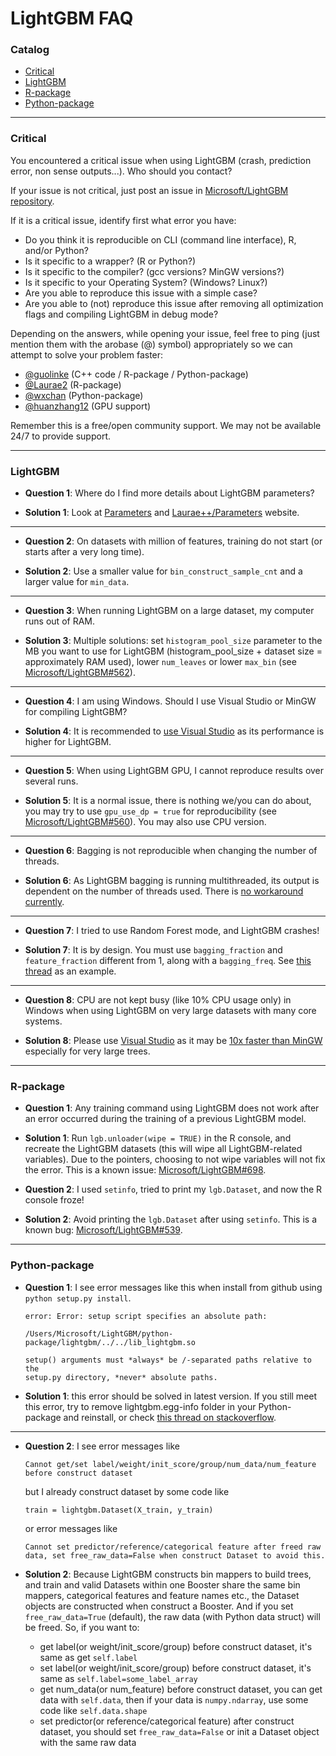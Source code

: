 LightGBM FAQ
============

### Catalog

- [Critical](#critical)
- [LightGBM](#lightgbm)
- [R-package](#r-package)
- [Python-package](#python-package)

---

### Critical

You encountered a critical issue when using LightGBM (crash, prediction error, non sense outputs...). Who should you contact?

If your issue is not critical, just post an issue in [Microsoft/LightGBM repository](https://github.com/Microsoft/LightGBM/issues).

If it is a critical issue, identify first what error you have:

* Do you think it is reproducible on CLI (command line interface), R, and/or Python?
* Is it specific to a wrapper? (R or Python?)
* Is it specific to the compiler? (gcc versions? MinGW versions?)
* Is it specific to your Operating System? (Windows? Linux?)
* Are you able to reproduce this issue with a simple case?
* Are you able to (not) reproduce this issue after removing all optimization flags and compiling LightGBM in debug mode?

Depending on the answers, while opening your issue, feel free to ping (just mention them with the arobase (@) symbol) appropriately so we can attempt to solve your problem faster:

* [@guolinke](https://github.com/guolinke) (C++ code / R-package / Python-package)
* [@Laurae2](https://github.com/Laurae2) (R-package)
* [@wxchan](https://github.com/wxchan) (Python-package)
* [@huanzhang12](https://github.com/huanzhang12) (GPU support)

Remember this is a free/open community support. We may not be available 24/7 to provide support.

---

### LightGBM

- **Question 1**: Where do I find more details about LightGBM parameters?

- **Solution 1**: Look at [Parameters](./Parameters.md) and [Laurae++/Parameters](https://sites.google.com/view/lauraepp/parameters) website.

---

- **Question 2**: On datasets with million of features, training do not start (or starts after a very long time).

- **Solution 2**: Use a smaller value for `bin_construct_sample_cnt` and a larger value for `min_data`.

---

- **Question 3**: When running LightGBM on a large dataset, my computer runs out of RAM.

- **Solution 3**: Multiple solutions: set `histogram_pool_size` parameter to the MB you want to use for LightGBM (histogram_pool_size + dataset size = approximately RAM used), lower `num_leaves` or lower `max_bin` (see [Microsoft/LightGBM#562](https://github.com/Microsoft/LightGBM/issues/562)).

---

- **Question 4**: I am using Windows. Should I use Visual Studio or MinGW for compiling LightGBM?

- **Solution 4**: It is recommended to [use Visual Studio](https://github.com/Microsoft/LightGBM/issues/542) as its performance is higher for LightGBM.

---

- **Question 5**: When using LightGBM GPU, I cannot reproduce results over several runs.

- **Solution 5**: It is a normal issue, there is nothing we/you can do about, you may try to use `gpu_use_dp = true` for reproducibility (see [Microsoft/LightGBM#560](https://github.com/Microsoft/LightGBM/pull/560#issuecomment-304561654)). You may also use CPU version.

---

- **Question 6**: Bagging is not reproducible when changing the number of threads.

- **Solution 6**: As LightGBM bagging is running multithreaded, its output is dependent on the number of threads used. There is [no workaround currently](https://github.com/Microsoft/LightGBM/issues/632).

---

- **Question 7**: I tried to use Random Forest mode, and LightGBM crashes!

- **Solution 7**: It is by design. You must use `bagging_fraction` and `feature_fraction` different from 1, along with a `bagging_freq`. See [this thread](https://github.com/Microsoft/LightGBM/issues/691) as an example.

---

- **Question 8**: CPU are not kept busy (like 10% CPU usage only) in Windows when using LightGBM on very large datasets with many core systems.

- **Solution 8**: Please use [Visual Studio](https://www.visualstudio.com/downloads/) as it may be [10x faster than MinGW](https://github.com/Microsoft/LightGBM/issues/749) especially for very large trees.

---

### R-package

- **Question 1**: Any training command using LightGBM does not work after an error occurred during the training of a previous LightGBM model.

- **Solution 1**: Run `lgb.unloader(wipe = TRUE)` in the R console, and recreate the LightGBM datasets (this will wipe all LightGBM-related variables). Due to the pointers, choosing to not wipe variables will not fix the error. This is a known issue: [Microsoft/LightGBM#698](https://github.com/Microsoft/LightGBM/issues/698).

- **Question 2**: I used `setinfo`, tried to print my `lgb.Dataset`, and now the R console froze!

- **Solution 2**: Avoid printing the `lgb.Dataset` after using `setinfo`. This is a known bug: [Microsoft/LightGBM#539](https://github.com/Microsoft/LightGBM/issues/539).

---

### Python-package

- **Question 1**: I see error messages like this when install from github using `python setup.py install`.

    ```
    error: Error: setup script specifies an absolute path:

    /Users/Microsoft/LightGBM/python-package/lightgbm/../../lib_lightgbm.so

    setup() arguments must *always* be /-separated paths relative to the
    setup.py directory, *never* absolute paths.
    ```

- **Solution 1**: this error should be solved in latest version. If you still meet this error, try to remove lightgbm.egg-info folder in your Python-package and reinstall, or check [this thread on stackoverflow](http://stackoverflow.com/questions/18085571/pip-install-error-setup-script-specifies-an-absolute-path).

---

- **Question 2**: I see error messages like 
    ```
    Cannot get/set label/weight/init_score/group/num_data/num_feature before construct dataset
    ```
    but I already construct dataset by some code like
    ```
    train = lightgbm.Dataset(X_train, y_train)
    ```
    or error messages like
    ```
    Cannot set predictor/reference/categorical feature after freed raw data, set free_raw_data=False when construct Dataset to avoid this.
    ```

- **Solution 2**: Because LightGBM constructs bin mappers to build trees, and train and valid Datasets within one Booster share the same bin mappers, categorical features and feature names etc., the Dataset objects are constructed when construct a Booster. And if you set `free_raw_data=True` (default), the raw data (with Python data struct) will be freed. So, if you want to:

  + get label(or weight/init_score/group) before construct dataset, it's same as get `self.label`
  + set label(or weight/init_score/group) before construct dataset, it's same as `self.label=some_label_array`
  + get num_data(or num_feature) before construct dataset, you can get data with `self.data`, then if your data is `numpy.ndarray`, use some code like `self.data.shape`
  + set predictor(or reference/categorical feature) after construct dataset, you should set `free_raw_data=False` or init a Dataset object with the same raw data
